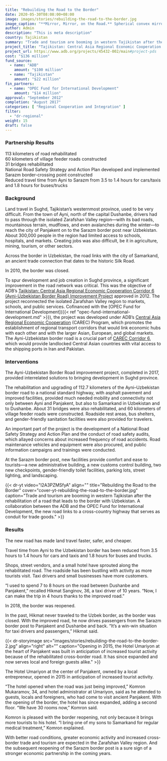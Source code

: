 ```yaml
---
title: "Rebuilding the Road to the Border"
date: 2020-05-30T08:08:00+08:00
image: images/stories/rebuilding-the-road-to-the-border.jpg
image_caption: "**Mirror, Mirror, on the Road.** Spherical convex mirrors on Tajikistan’s Ayni–Panjakent road that connects to the Uzbekistan border provide increased road safety for pedestrians and vehicles alike at dangerous curves and junctions."
author: Admin
description: "This is meta description"
country: Tajikistan
summary: "Trade and tourism are booming in western Tajikistan after the rehabilitation of a road that leads to the border with Uzbekistan. A collaboration between the ADB and the OPEC Fund for International Development, the new road links to a cross-country highway that serves as conduit for trade goods."
project_title: "Tajikistan: Central Asia Regional Economic Cooperation Corridor 6 (Ayni–Uzbekistan Border Road) Improvement Project"
project_url: https://www.adb.org/projects/45432-002/main#project-pds
cost: "$136 million"
fund_source: 
  - name: "ADB"
    amount: "$100 million"
  - name: "Tajikistan"
    amount: "$22 million"
fin_partners:
  - name: "OPEC Fund for International Development"
    amount: "$14 million"
approval: "September 2012"
completion: "August 2017"
categories: [ "Regional Cooperation and Integration​" ]
filter:
  - "dr-regional"
weight: 15
draft: false
---
```

### Partnership Results

<div class="dr-results row">
  <div class="col-md-4 mb-5"><i class="icon-check-circle"></i> <span>113 kilometers of road rehabilitated</span></div>
  <div class="col-md-4 mb-5"><i class="icon-check-circle"></i> <span>60 kilometers of village feeder roads constructed</span></div>
  <div class="col-md-4 mb-5"><i class="icon-check-circle"></i> <span>31 bridges rehabilitated</span></div>
  <div class="col-md-4 mb-5"><i class="icon-check-circle"></i> <span>National Road Safety Strategy and Action Plan developed and implemented</span></div>
  <div class="col-md-4 mb-5"><i class="icon-check-circle"></i> <span>Sarazm border-crossing point constructed</span></div>
  <div class="col-md-4 mb-5"><i class="icon-check-circle"></i> <span>Reduced travel time from Ayni to Sarazm from 3.5 to 1.4 hours for cars/taxis and 1.8 hours for buses/trucks</span></div>
</div>

### Background

Land travel in Sughd, Tajikistan’s westernmost province, used to be very difficult. From the town of Ayni, north of the capital Dushanbe, drivers had to pass through the isolated Zarafshan Valley region—with its bad roads, mountainous terrain, mudflows, and even avalanches during the winter—to reach the city of Panjakent on to the Sarazm border post near Uzbekistan. About 300,000 people in the region had limited access to schools, hospitals, and markets. Creating jobs was also difficult, be it in agriculture, mining, tourism, or other sectors.

Across the border in Uzbekistan, the road links with the city of Samarkand, an ancient trade connection that dates to the historic Silk Road.

In 2010, the border was closed.

To spur development and job creation in Sughd province, a significant improvement in the road network was critical. This was the objective of ADB’s [Tajikistan: Central Asia Regional Economic Cooperation Corridor 6 (Ayni-Uzbekistan Border Road) Improvement Project](https://www.adb.org/projects/45432-002/main#project-pds) approved in 2012. The project reconnected the isolated Zarafshan Valley region to markets, schools, and public services. Cofinanced with the [OPEC Fund for International Development]({{< ref "opec-fund-international-development.md" >}}), the project was developed under ADB’s [Central Asia Regional Economic Cooperation](https://www.adb.org/countries/subregional-programs/carec) (CAREC) Program, which promotes the establishment of regional transport corridors that would link economic hubs with each other and with the larger Asian, European, and global markets. The Ayni-Uzbekistan border road is a crucial part of [CAREC Corridor 6](https://www.adb.org/projects/45432-002/main#project-pds), which would provide landlocked Central Asian countries with vital access to the shipping ports in Iran and Pakistan.

### Interventions

The Ayni-Uzbekistan Border Road improvement project, completed in 2017, provided interrelated solutions to bringing development in Sughd province.

The rehabilitation and upgrading of 112.7 kilometers of the Ayni–Uzbekistan border road to a national standard highway, with asphalt pavement and improved facilities, provided much needed mobility and connectivity not only between Ayni and Panjakent, but also to Samarkand in Uzbekistan and to Dushanbe. About 31 bridges were also rehabilitated, and 60 kilometers of village feeder roads were constructed. Roadside rest areas, bus shelters, and gender-friendly sanitation facilities were also provided for travelers.

An important part of the project is the development of a National Road Safety Strategy and Action Plan and the conduct of road safety audits, which allayed concerns about increased frequency of road accidents. Road maintenance vehicles and equipment were also procured, and public information campaigns and trainings were conducted.

At the Sarazm border post, new facilities provide comfort and ease to tourists&mdash;a new administrative building, a new customs control building, two new checkpoints, gender-friendly toilet facilities, parking lots, street lighting, and landscaping.

{{< dr-yt video="l2A3PZMSfyA" align="" title="Rebuilding the Road to the Border" cover="cover-yt-rebuilding-the-road-to-the-border.jpg" caption="Trade and tourism are booming in western Tajikistan after the rehabilitation of a road that leads to the border with Uzbekistan. A collaboration between the ADB and the OPEC Fund for International Development, the new road links to a cross-country highway that serves as conduit for trade goods." >}}

### Results

The new road has made land travel faster, safer, and cheaper.

Travel time from Ayni to the Uzbekistan border has been reduced from 3.5 hours to 1.4 hours for cars and taxis and 1.8 hours for buses and trucks.  

Shops, street vendors, and a small hotel have sprouted along the rehabilitated road. The roadside has been bustling with activity as more tourists visit. Taxi drivers and small businesses have more customers.

“I used to spend 7 to 8 hours on the road between Dushanbe and Panjakent,” recalled Hikmat Sanginov, 36, a taxi driver of 10 years. “Now, I can make the trip in 4 hours thanks to the improved road.”

In 2018, the border was reopened.

In the past, Hikmat never traveled to the Uzbek border, as the border was closed. With the improved road, he now drives passengers from the Sarazm border post to Panjakent and Dushanbe and back. “It’s a win-win situation for taxi drivers and passengers,” Hikmat said.

{{< dr-storyimage src="images/stories/rebuilding-the-road-to-the-border-2.jpg" align="right" alt="" caption="Opening in 2015, the Hotel Umariyon at the heart of Panjakent was built in anticipation of increased tourist activity because of the rehabilitated cross-border road. It has since expanded and now serves local and foreign guests alike." >}}

The Hotel Umariyon at the center of Panjakent, owned by a local entrepreneur, opened in 2015 in anticipation of increased tourist activity.

“The hotel opened when the road was just being improved,” Komron Mukaramov, 34, and hotel administrator at Umariyon, said as he attended to guests, locals and foreigners, who had come to visit ancient Panjakent. With the opening of the border, the hotel has since expanded, adding a second floor. “We have 30 rooms now,” Komron said.

Komron is pleased with the border reopening, not only because it brings more tourists to his hotel. “I bring one of my sons to Samarkand for regular medical treatment,” Komron explained.

With better road conditions, greater economic activity and increased cross-border trade and tourism are expected in the Zarafshan Valley region. And the subsequent reopening of the Sarazm border post is a sure sign of a stronger economic partnership in the coming years.